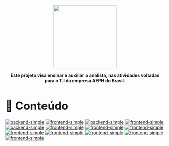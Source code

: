 <p align="center">
    <a href="./README.md">
        <img src="./imagens/aeph-logo.png" width="200px">
    </a>
</p>

<p align="center">
<b>Este projeto visa ensinar e auxiliar o analista, nas atividades voltadas para o T.I da empresa AEPH do Brasil.</b>
</p>


<!-- Comentário exemplo -->

<h1 id="conteudo" style="font-size:35px;">📝 Conteúdo</h1>



<div>

[BADGE1]: https://img.shields.io/badge/e_mail-000?style=for-the-badge&logo=html
[BADGE2]: https://img.shields.io/badge/infraestrutura-000?style=for-the-badge&logo=code
[BADGE3]: https://img.shields.io/badge/atendimentos-000?style=for-the-badge&logo=html
[BADGE4]: https://img.shields.io/badge/internet-000?style=for-the-badge&logo=html
[BADGE5]: https://img.shields.io/badge/telefonia-000?style=for-the-badge&logo=html
[BADGE6]: https://img.shields.io/badge/mikrotik-000?style=for-the-badge&logo=html
[BADGE7]: https://img.shields.io/badge/Comandos_Úteis-000?style=for-the-badge&logo=html
[BADGE8]: https://img.shields.io/badge/Firewall-000?style=for-the-badge&logo=html
[BADGE9]: https://img.shields.io/badge/PiHole-000?style=for-the-badge&logo=html
[BADGE10]: https://img.shields.io/badge/VPN-000?style=for-the-badge&logo=html
[BADGE11]: https://img.shields.io/badge/silitex-000?style=for-the-badge&logo=html
[BADGE12]: https://img.shields.io/badge/prtg-000?style=for-the-badge&logo=html
[BADGE13]: https://img.shields.io/badge/Rede_Interna-000?style=for-the-badge&logo=html


[![backend-simple][BADGE1]](./procedimentos/emails.md)
[![frontend-simple][BADGE2]](./procedimentos/infraestrutura.md)
[![backend-simple][BADGE3]](./procedimentos/atendimentos.md)
[![frontend-simple][BADGE4]](./procedimentos/internet.md)
[![backend-simple][BADGE5]](./procedimentos/telefonia.md)
[![frontend-simple][BADGE6]](./procedimentos/mikrotik.md)
[![frontend-simple][BADGE7]](./procedimentos/comandos_uteis.md)
[![frontend-simple][BADGE8]](./procedimentos/firewall.md)
[![frontend-simple][BADGE9]](./procedimentos/pihole.md)
[![frontend-simple][BADGE10]](./procedimentos/vpn.md)
[![frontend-simple][BADGE11]](./procedimentos/silitex.md)
[![frontend-simple][BADGE12]](./procedimentos/prtg.md)
[![frontend-simple][BADGE13]](./procedimentos/rede_interna.md)

</div>

<!-- 
<br>

- <p style="font-size:20px"> <a href="#"> Voltar ao Topo</a></p>

<br>

- <p style="font-size:20px"> <a href="../README.md"> Voltar para a página principal</a></p>
-->